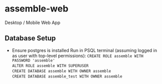 # assemble-web
Desktop / Mobile Web App

## Database Setup
- Ensure postgres is installed 
Run in PSQL terminal (assuming logged in as user with top-level permissions): 
`CREATE ROLE assemble WITH PASSWORD 'assemble'`<br/>
`ALTER ROLE assemble WITH SUPERUSER`<br/>
`CREATE DATABASE assemble WITH OWNER assemble`<br/>
`CREATE DATABASE assemble_test WITH OWNER assemble`<br/>


